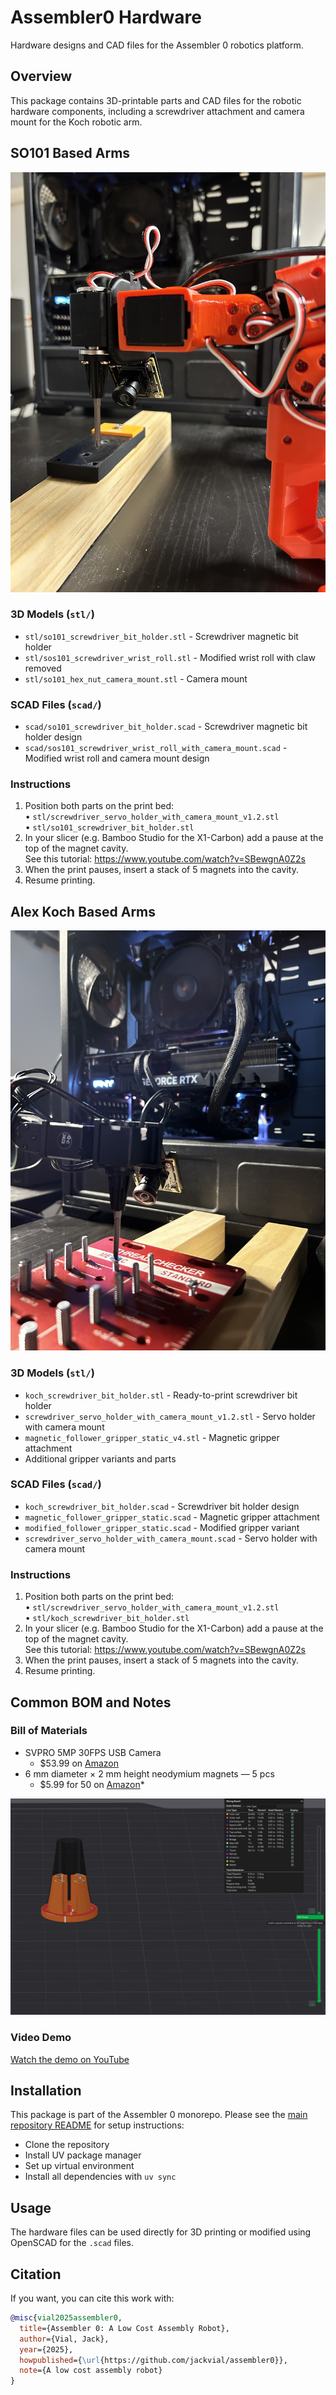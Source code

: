 # Assembler0 Hardware

Hardware designs and CAD files for the Assembler 0 robotics platform.

## Overview

This package contains 3D-printable parts and CAD files for the robotic hardware components, including a screwdriver attachment and camera mount for the Koch robotic arm.

## SO101 Based Arms
![SO101 screwdriver with camera](media/so101_screwdriver.jpg)

### 3D Models (`stl/`)
- `stl/so101_screwdriver_bit_holder.stl` - Screwdriver magnetic bit holder
- `stl/sos101_screwdriver_wrist_roll.stl` - Modified wrist roll with claw removed
- `stl/so101_hex_nut_camera_mount.stl` - Camera mount

### SCAD Files (`scad/`)
- `scad/so101_screwdriver_bit_holder.scad` - Screwdriver magnetic bit holder design
- `scad/sos101_screwdriver_wrist_roll_with_camera_mount.scad` - Modified wrist roll and camera mount design

### Instructions
1. Position both parts on the print bed:  
   • `stl/screwdriver_servo_holder_with_camera_mount_v1.2.stl`  
   • `stl/so101_screwdriver_bit_holder.stl`
2. In your slicer (e.g. Bamboo Studio for the X1-Carbon) add a pause at the top of the magnet cavity.  
   See this tutorial: https://www.youtube.com/watch?v=SBewgnA0Z2s
3. When the print pauses, insert a stack of 5 magnets into the cavity.
4. Resume printing.


## Alex Koch Based Arms

![Koch screwdriver with camera](media/screwdriver_with_camera.jpg)

### 3D Models (`stl/`)
- `koch_screwdriver_bit_holder.stl` - Ready-to-print screwdriver bit holder
- `screwdriver_servo_holder_with_camera_mount_v1.2.stl` - Servo holder with camera mount
- `magnetic_follower_gripper_static_v4.stl` - Magnetic gripper attachment
- Additional gripper variants and parts

### SCAD Files (`scad/`)
- `koch_screwdriver_bit_holder.scad` - Screwdriver bit holder design
- `magnetic_follower_gripper_static.scad` - Magnetic gripper attachment
- `modified_follower_gripper_static.scad` - Modified gripper variant
- `screwdriver_servo_holder_with_camera_mount.scad` - Servo holder with camera mount

### Instructions
1. Position both parts on the print bed:  
   • `stl/screwdriver_servo_holder_with_camera_mount_v1.2.stl`  
   • `stl/koch_screwdriver_bit_holder.stl`
2. In your slicer (e.g. Bamboo Studio for the X1-Carbon) add a pause at the top of the magnet cavity.  
   See this tutorial: https://www.youtube.com/watch?v=SBewgnA0Z2s
3. When the print pauses, insert a stack of 5 magnets into the cavity.
4. Resume printing.

## Common BOM and Notes

### Bill of Materials
* SVPRO 5MP 30FPS USB Camera 
    * $53.99 on [Amazon](https://www.amazon.com/dp/B0D8SS2KNZ?ref_=ppx_hzod_image_dt_b_fed_asin_title_0_0&th=1)
* 6 mm diameter × 2 mm height neodymium magnets — 5 pcs  
    * $5.99 for 50 on [Amazon](https://www.amazon.com/dp/B079FLRQJP?ref=ppx_yo2ov_dt_b_fed_asin_title&th=1)*
    
![Slicer pause point](media/slicer_pause_point.png)

### Video Demo
[Watch the demo on YouTube](https://www.youtube.com/shorts/0c0qmF34xng)

## Installation

This package is part of the Assembler 0 monorepo. Please see the [main repository README](../../README.md#installation) for setup instructions:
- Clone the repository
- Install UV package manager
- Set up virtual environment
- Install all dependencies with `uv sync`

## Usage

The hardware files can be used directly for 3D printing or modified using OpenSCAD for the `.scad` files.

## Citation

If you want, you can cite this work with:

```bibtex
@misc{vial2025assembler0,
  title={Assembler 0: A Low Cost Assembly Robot},
  author={Vial, Jack},
  year={2025},
  howpublished={\url{https://github.com/jackvial/assembler0}},
  note={A low cost assembly robot}
}
```
